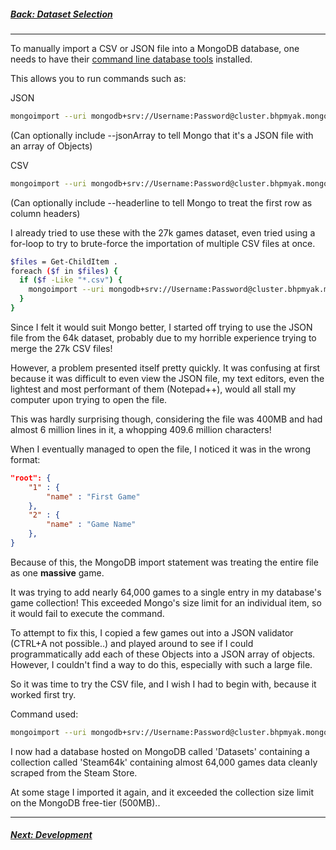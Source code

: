 
##### [Back: Dataset Selection](1-DatasetSelection.md)

<hr>

To manually import a CSV or JSON file into a MongoDB database, one needs to have their [command line database tools](https://www.mongodb.com/try/download/database-tools) installed. 

This allows you to run commands such as:

JSON
```bash
mongoimport --uri mongodb+srv://Username:Password@cluster.bhpmyak.mongodb.net/Steam --collection DB --type json --file .\steam_data.json
```
(Can optionally include --jsonArray to tell Mongo that it's a JSON file with an array of Objects)

CSV
```bash
mongoimport --uri mongodb+srv://Username:Password@cluster.bhpmyak.mongodb.net/Steam --collection DB --type csv --file .\steam_data.csv
```
(Can optionally include --headerline to tell Mongo to treat the first row as column headers)

I already tried to use these with the 27k games dataset, even tried using a for-loop to try to brute-force the importation of multiple CSV files at once.

```bash
$files = Get-ChildItem .
foreach ($f in $files) {
  if ($f -Like "*.csv") {
    mongoimport --uri mongodb+srv://Username:Password@cluster.bhpmyak.mongodb.net/Datasets -c Steam27k --type csv --file $f --headerline
  }
}
```

Since I felt it would suit Mongo better, I started off trying to use the JSON file from the 64k dataset,  probably due to my horrible experience trying to merge the 27k CSV files!

However, a problem presented itself pretty quickly. It was confusing at first because it was difficult to even view the JSON file, my text editors, even the lightest and most performant of them (Notepad++), would all stall my computer upon trying to open the file.

This was hardly surprising though, considering the file was 400MB and had almost 6 million lines in it, a whopping 409.6 million characters!

When I eventually managed to open the file, I noticed it was in the wrong format:

```json
"root": {
	"1" : {
		"name" : "First Game"
	},
	"2" : {
		"name" : "Game Name"
	},
}
```

Because of this, the MongoDB import statement was treating the entire file as one **massive** game.

It was trying to add nearly 64,000 games to a single entry in my database's game collection! This exceeded Mongo's size limit for an individual item, so it would fail to execute the command.

To attempt to fix this, I copied a few games out into a JSON validator (CTRL+A not possible..) and played around to see if I could programmatically add each of these Objects into a JSON array of objects. However, I couldn't find a way to do this, especially with such a large file.

So it was time to try the CSV file, and I wish I had to begin with, because it worked first try.

Command used:
```bash
mongoimport --uri mongodb+srv://Username:Password@cluster.bhpmyak.mongodb.net/Datasets --collection Steam64k --type csv --file .\games.csv
```

I now had a database hosted on MongoDB called 'Datasets' containing a collection called 'Steam64k' containing almost 64,000 games data cleanly scraped from the Steam Store.

At some stage I imported it again, and it exceeded the collection size limit on the MongoDB free-tier (500MB)..

<hr>

##### [Next: Development](3-Development.md)
